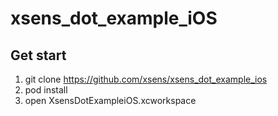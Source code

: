 # xsens_dot_example_iOS

## Get start
1. git clone https://github.com/xsens/xsens_dot_example_ios
2. pod install
3. open XsensDotExampleiOS.xcworkspace
